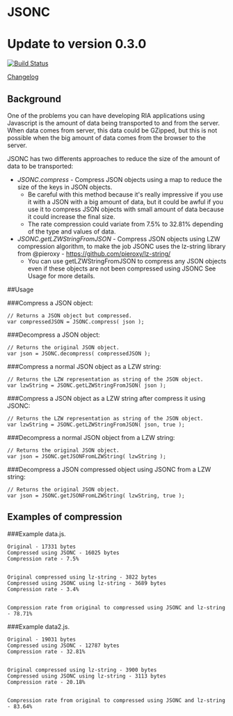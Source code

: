 JSONC
=====
# Update to version 0.3.0

[![Build Status](https://travis-ci.org/tcorral/JSONC.png)](https://travis-ci.org/tcorral/JSONC)

[Changelog](https://raw.github.com/tcorral/JSONC/master/changelog.txt)

## Background

One of the problems you can have developing RIA applications using Javascript is the amount of data being transported to
and from the server.
When data comes from server, this data could be GZipped, but this is not possible when the big amount of data comes from
the browser to the server.

JSONC has two differents approaches to reduce the size of the amount of data to be transported:

* *JSONC.compress* - Compress JSON objects using a map to reduce the size of the keys in JSON objects.
    * Be careful with this method because it's really impressive if you use it with a JSON with a big amount of data, but it
could be awful if you use it to compress JSON objects with small amount of data because it could increase the final size.
    * The rate compression could variate from 7.5% to 32.81% depending of the type and values of data.
* *JSONC.getLZWStringFromJSON* - Compress JSON objects using LZW compression algorithm, to make the job JSONC uses the
lz-string library from @pieroxy - https://github.com/pieroxy/lz-string/
    * You can use getLZWStringFromJSON to compress any JSON objects even if these objects are not been compressed using JSONC
See Usage for more details.

##Usage

###Compress a JSON object:

    // Returns a JSON object but compressed.
    var compressedJSON = JSONC.compress( json );

###Decompress a JSON object:

    // Returns the original JSON object.
    var json = JSONC.decompress( compressedJSON );

###Compress a normal JSON object as a LZW string:

    // Returns the LZW representation as string of the JSON object.
    var lzwString = JSONC.getLZWStringFromJSON( json );

###Compress a JSON object as a LZW string after compress it using JSONC:

    // Returns the LZW representation as string of the JSON object.
    var lzwString = JSONC.getLZWStringFromJSON( json, true );

###Decompress a normal JSON object from a LZW string:

    // Returns the original JSON object.
    var json = JSONC.getJSONFromLZWString( lzwString );

###Decompress a JSON compressed object using JSONC from a LZW string:

    // Returns the original JSON object.
    var json = JSONC.getJSONFromLZWString( lzwString, true );

## Examples of compression

###Example data.js.

    Original - 17331 bytes
    Compressed using JSONC - 16025 bytes
    Compression rate - 7.5%


    Original compressed using lz-string - 3822 bytes
    Compressed using JSONC using lz-string - 3689 bytes
    Compression rate - 3.4%


    Compression rate from original to compressed using JSONC and lz-string - 78.71%

###Example data2.js.

    Original - 19031 bytes
    Compressed using JSONC - 12787 bytes
    Compression rate - 32.81%


    Original compressed using lz-string - 3900 bytes
    Compressed using JSONC using lz-string - 3113 bytes
    Compression rate - 20.18%


    Compression rate from original to compressed using JSONC and lz-string - 83.64%